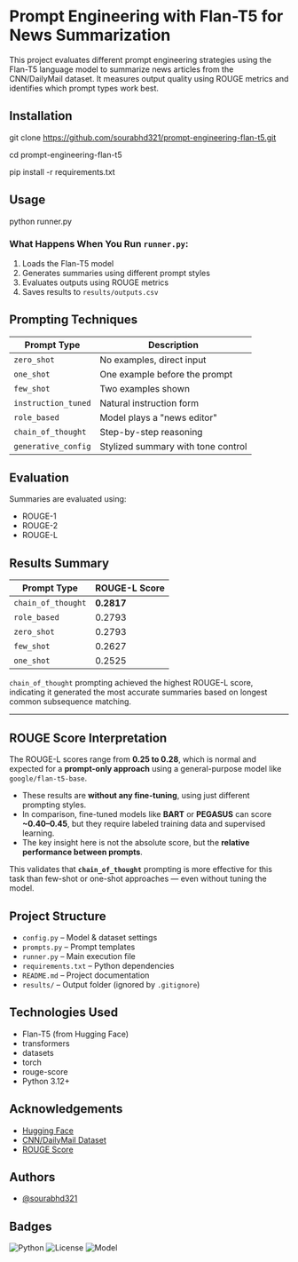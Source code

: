 
# Prompt Engineering with Flan-T5 for News Summarization

This project evaluates different prompt engineering strategies using the Flan-T5 language model to summarize news articles from the CNN/DailyMail dataset. It measures output quality using ROUGE metrics and identifies which prompt types work best.


## Installation
git clone https://github.com/sourabhd321/prompt-engineering-flan-t5.git

cd prompt-engineering-flan-t5

pip install -r requirements.txt

## Usage
python runner.py

### What Happens When You Run `runner.py`:

1. Loads the Flan-T5 model
2. Generates summaries using different prompt styles
3. Evaluates outputs using ROUGE metrics
4. Saves results to `results/outputs.csv`

## Prompting Techniques
| Prompt Type         | Description                        |
| ------------------- | ---------------------------------- |
| `zero_shot`         | No examples, direct input          |
| `one_shot`          | One example before the prompt      |
| `few_shot`          | Two examples shown                 |
| `instruction_tuned` | Natural instruction form           |
| `role_based`        | Model plays a "news editor"        |
| `chain_of_thought`  | Step-by-step reasoning             |
| `generative_config` | Stylized summary with tone control |

## Evaluation
Summaries are evaluated using:
- ROUGE-1
- ROUGE-2
- ROUGE-L
## Results Summary

| Prompt Type         | ROUGE-L Score |
|---------------------|---------------|
| `chain_of_thought`  | **0.2817**    |
| `role_based`        | 0.2793        |
| `zero_shot`         | 0.2793        |
| `few_shot`          | 0.2627        |
| `one_shot`          | 0.2525        |

`chain_of_thought` prompting achieved the highest ROUGE-L score, indicating it generated the most accurate summaries based on longest common subsequence matching.

---

## ROUGE Score Interpretation

The ROUGE-L scores range from **0.25 to 0.28**, which is normal and expected for a **prompt-only approach** using a general-purpose model like `google/flan-t5-base`.

- These results are **without any fine-tuning**, using just different prompting styles.
- In comparison, fine-tuned models like **BART** or **PEGASUS** can score **~0.40–0.45**, but they require labeled training data and supervised learning.
- The key insight here is not the absolute score, but the **relative performance between prompts**.

This validates that **`chain_of_thought`** prompting is more effective for this task than few-shot or one-shot approaches — even without tuning the model.

## Project Structure

- `config.py` – Model & dataset settings
- `prompts.py` – Prompt templates
- `runner.py` – Main execution file
- `requirements.txt` – Python dependencies
- `README.md` – Project documentation
- `results/` – Output folder (ignored by `.gitignore`)


## Technologies Used
- Flan-T5 (from Hugging Face)
- transformers
- datasets
- torch
- rouge-score
- Python 3.12+

## Acknowledgements

 - [Hugging Face](https://huggingface.co)
 - [CNN/DailyMail Dataset](https://huggingface.co/datasets/cnn_dailymail)
 - [ROUGE Score](https://huggingface.co/evaluate-metric)


## Authors

- [@sourabhd321](https://github.com/sourabhd321)



## Badges

![Python](https://img.shields.io/badge/Python-3.12-blue)
![License](https://img.shields.io/badge/License-MIT-green)
![Model](https://img.shields.io/badge/Model-Flan--T5-blueviolet)

